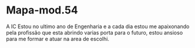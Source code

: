 # Mapa-mod.54
A IC
Estou no ultimo ano de Engenharia e a cada dia estou me apaixonando pela profissão que esta abrindo varias porta para o futuro, estou ansioso para me formar e atuar na area de escolhi.
